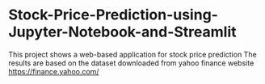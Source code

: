# Stock-Price-Prediction-using-Jupyter-Notebook-and-Streamlit

This project shows a web-based application for stock price prediction
The results are based on the dataset downloaded from yahoo finance website
https://finance.yahoo.com/
